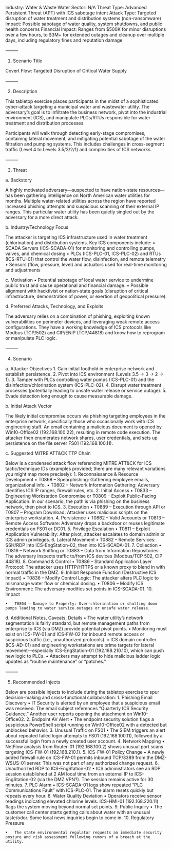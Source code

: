 Industry: Water & Waste Water
Sector: N/A
Threat Type: Advanced Persistent Threat (APT) with ICS sabotage intent
Attack Type: Targeted disruption of water treatment and distribution systems (non-ransomware)
Impact: Possible sabotage of water quality, system shutdowns, and public health concerns
Financial Impact: Ranges from $500K for minor disruptions over a few hours, to $3M+ for extended outages and cleanup over multiple days, including regulatory fines and reputation damage

⸻

1. Scenario Title

Covert Flow: Targeted Disruption of Critical Water Supply

⸻

2. Description

This tabletop exercise places participants in the midst of a sophisticated cyber-attack targeting a municipal water and wastewater utility. The adversary’s goal is to infiltrate the business network, pivot into the industrial environment (ICS), and manipulate PLCs/RTUs responsible for water treatment and distribution processes.

Participants will walk through detecting early-stage compromises, containing lateral movement, and mitigating potential sabotage of the water filtration and pumping systems. This includes challenges in cross-segment traffic (Level 4 to Levels 3.5/3/2/1) and complexities of ICS networks.

⸻

3. Threat

a. Backstory

A highly motivated adversary—suspected to have nation-state resources—has been gathering intelligence on North American water utilities for months. Multiple water-related utilities across the region have reported increased phishing attempts and suspicious scanning of their external IP ranges. This particular water utility has been quietly singled out by the adversary for a more direct attack.

b. Industry/Technology Focus

The attacker is targeting ICS infrastructure used in water treatment (chlorination) and distribution systems. Key ICS components include:
	•	SCADA Servers (ICS-SCADA-01) for monitoring and controlling pumps, valves, and chemical dosing
	•	PLCs (ICS-PLC-01, ICS-PLC-02) and RTUs (ICS-RTU-01) that control the water flow, disinfection, and remote telemetry
	•	Sensors (flow, pressure, level) and actuators used for real-time monitoring and adjustments

c. Motivation
	•	Potential sabotage of local water service to undermine public trust and cause operational and financial damage.
	•	Possible alignment with hacktivist or nation-state goals (disruption of critical infrastructure, demonstration of power, or exertion of geopolitical pressure).

d. Preferred Attacks, Technology, and Exploits

The adversary relies on a combination of phishing, exploiting known vulnerabilities on perimeter devices, and leveraging weak remote access configurations. They have a working knowledge of ICS protocols like Modbus (TCP/502) and CIP/ENIP (TCP/44818) and know how to reprogram or manipulate PLC logic.

⸻

4. Scenario

a. Attacker Objectives
	1.	Gain initial foothold in enterprise network and establish persistence.
	2.	Pivot into ICS environment (Levels 3.5 -> 3 -> 2 -> 1).
	3.	Tamper with PLCs controlling water pumps (ICS-PLC-01) and the disinfection/chlorination system (ICS-PLC-02).
	4.	Disrupt water treatment processes (potentially leading to unsafe water release or service outage).
	5.	Evade detection long enough to cause measurable damage.

b. Initial Attack Vector

The likely initial compromise occurs via phishing targeting employees in the enterprise network, specifically those who occasionally work with ICS engineering staff. An email containing a malicious document is opened by Win10-Office02 (192.168.100.22), resulting in remote code execution. The attacker then enumerates network shares, user credentials, and sets up persistence on the file server FS01 (192.168.100.11).

c. Suggested MITRE ATT&CK TTP Chain

Below is a condensed attack flow referencing MITRE ATT&CK for ICS tactic/technique IDs (examples provided; there are many relevant variations you might map more precisely):
	1.	Reconnaissance & Resource Development
	•	T0868 – Spearphishing: Gathering employee emails, organizational info.
	•	T0802 – Network Information Gathering: Adversary identifies ICS IP ranges, firewall rules, etc.
	2.	Initial Access
	•	T0833 – Engineering Workstation Compromise or T0809 – Exploit Public-Facing Application: In our scenario, the path is via phishing on the business network, then pivot to ICS.
	3.	Execution
	•	T0889 – Execution through API or T0807 – Program Download: Attacker uses malicious scripts on the enterprise workstation.
	4.	Persistence
	•	T0862 – Valid Accounts or T0813 – Remote Access Software: Adversary drops a backdoor or reuses legitimate credentials on FS01 or DC01.
	5.	Privilege Escalation
	•	T0811 – Exploit Application Vulnerability: After pivot, attacker escalates to domain admin or ICS admin privileges.
	6.	Lateral Movement
	•	T0882 – Remote Services: SSH/RDP into ICS-EngStation-02, then into ICS-SCADA-01.
	7.	Collection
	•	T0816 – Network Sniffing or T0883 – Data from Information Repositories: The adversary inspects traffic to/from ICS devices (Modbus/TCP 502, CIP 44818).
	8.	Command & Control
	•	T0886 – Standard Application Layer Protocol: The attacker uses HTTP/HTTPS or a known proxy to blend in with normal traffic in the DMZ.
	9.	Inhibit Response Function (Destructive ICS Impact)
	•	T0836 – Modify Control Logic: The attacker alters PLC logic to mismanage water flow or chemical dosing.
	•	T0806 – Modify ICS Environment: The adversary modifies set points in ICS-SCADA-01.
	10.	Impact

	•	T0804 – Damage to Property: Over-chlorination or shutting down pumps leading to water service outages or unsafe water release.

d. Additional Notes, Caveats, Details
	•	The water utility’s network segmentation is fairly standard, but remote management paths from enterprise to ICS (via DMZ) provide potential pivot points.
	•	Monitoring must exist on ICS-FW-01 and ICS-FW-02 for inbound remote access or suspicious traffic (i.e., unauthorized protocols).
	•	ICS domain controller (ICS-AD-01) and engineering workstations are prime targets for lateral movement—especially ICS-EngStation-01 (192.168.210.10), which can push new logic to PLCs.
	•	Attackers may attempt to hide malicious ladder logic updates as “routine maintenance” or “patches.”

⸻

5. Recommended Injects

Below are possible injects to include during the tabletop exercise to spur decision-making and cross-functional collaboration:
	1.	Phishing Email Discovery
	•	IT Security is alerted by an employee that a suspicious email was received. The email subject references “Quarterly ICS Security Guidance.” Another user reports opening the attachment on Win10-Office02.
	2.	Endpoint AV Alert
	•	The endpoint security solution flags a suspicious PowerShell script running on Win10-Office02 with a detected but unblocked behavior.
	3.	Unusual Traffic on FS01
	•	The SIEM triggers an alert about repeated failed login attempts to FS01 (192.168.100.11), followed by a successful login from a newly created user account.
	4.	Network Mapping
	•	NetFlow analysis from Router-01 (192.168.100.2) shows unusual port scans targeting ICS-FW-01 (192.168.210.1).
	5.	ICS-FW-01 Policy Change
	•	A newly added firewall rule on ICS-FW-01 permits inbound TCP/3389 from the DMZ-WSUS-01 server. This was not part of any authorized change request.
	6.	Unauthorized RDP to ICS-EngStation-02
	•	ICS administrators see an RDP session established at 2 AM local time from an external IP to ICS-EngStation-02 (via the DMZ VPN?). The session remains active for 30 minutes.
	7.	PLC Alarm
	•	ICS-SCADA-01 logs show repeated “PLC Communications Fault” with ICS-PLC-01. The alarm resets quickly but repeats every hour.
	8.	Water Quality Deviation
	•	Operators receive sensor readings indicating elevated chlorine levels. ICS-HMI-01 (192.168.220.11) flags the system moving beyond normal set points.
	9.	Public Inquiry
	•	The customer call center starts getting calls about water with an unusual taste/odor. Some local news inquiries begin to come in.
	10.	Regulatory Pressure

	•	The state environmental regulator requests an immediate security posture and risk assessment following rumors of a breach at the utility.
